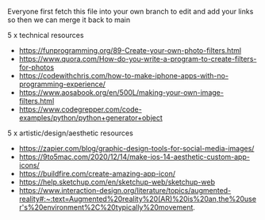 Everyone first fetch this file into your own branch to edit and add your links so then we can merge it back to main

5 x technical resources
- https://funprogramming.org/89-Create-your-own-photo-filters.html
- https://www.quora.com/How-do-you-write-a-program-to-create-filters-for-photos
- https://codewithchris.com/how-to-make-iphone-apps-with-no-programming-experience/
- https://www.aosabook.org/en/500L/making-your-own-image-filters.html
- https://www.codegrepper.com/code-examples/python/python+generator+object

5 x artistic/design/aesthetic resources
- https://zapier.com/blog/graphic-design-tools-for-social-media-images/
- https://9to5mac.com/2020/12/14/make-ios-14-aesthetic-custom-app-icons/
- https://buildfire.com/create-amazing-app-icon/
- https://help.sketchup.com/en/sketchup-web/sketchup-web
- https://www.interaction-design.org/literature/topics/augmented-reality#:~:text=Augmented%20reality%20(AR)%20is%20an,the%20user's%20environment%2C%20typically%20movement.
